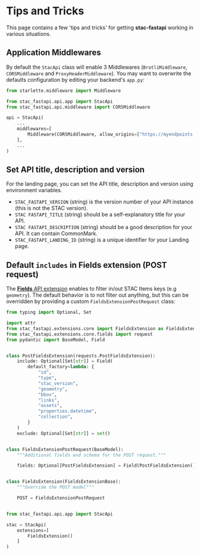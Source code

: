 # Tips and Tricks

This page contains a few 'tips and tricks' for getting **stac-fastapi** working in various situations.

## Application Middlewares

By default the `StacApi` class will enable 3 Middlewares (`BrotliMiddleware`, `CORSMiddleware` and `ProxyHeaderMiddleware`). You may want to overwrite the defaults configuration by editing your backend's `app.py`:

```python
from starlette.middleware import Middleware

from stac_fastapi.api.app import StacApi
from stac_fastapi.api.middleware import CORSMiddleware

api = StacApi(
    ...
    middlewares=[
        Middleware(CORSMiddleware, allow_origins=["https://myendpoints.io"])
    ],
    ...
)
```

## Set API title, description and version

For the landing page, you can set the API title, description and version using environment variables.

- `STAC_FASTAPI_VERSION` (string) is the version number of your API instance (this is not the STAC version).
- `STAC FASTAPI_TITLE` (string) should be a self-explanatory title for your API.
- `STAC FASTAPI_DESCRIPTION` (string) should be a good description for your API. It can contain CommonMark.
- `STAC_FASTAPI_LANDING_ID` (string) is a unique identifier for your Landing page.


## Default `includes` in Fields extension (POST request)

The [**Fields** API extension](https://github.com/stac-api-extensions/fields) enables to filter in/out STAC Items keys (e.g `geometry`). The default behavior is to not filter out anything, but this can be overridden by providing a custom `FieldsExtensionPostRequest` class:

```python
from typing import Optional, Set

import attr
from stac_fastapi.extensions.core import FieldsExtension as FieldsExtensionBase
from stac_fastapi.extensions.core.fields import request
from pydantic import BaseModel, Field


class PostFieldsExtension(requests.PostFieldsExtension):
    include: Optional[Set[str]] = Field(
        default_factory=lambda: {
            "id",
            "type",
            "stac_version",
            "geometry",
            "bbox",
            "links",
            "assets",
            "properties.datetime",
            "collection",
        }
    )
    exclude: Optional[Set[str]] = set()


class FieldsExtensionPostRequest(BaseModel):
    """Additional fields and schema for the POST request."""

    fields: Optional[PostFieldsExtension] = Field(PostFieldsExtension())


class FieldsExtension(FieldsExtensionBase):
    """Override the POST model"""

    POST = FieldsExtensionPostRequest


from stac_fastapi.api.app import StacApi

stac = StacApi(
    extensions=[
        FieldsExtension()
    ]
)
```
